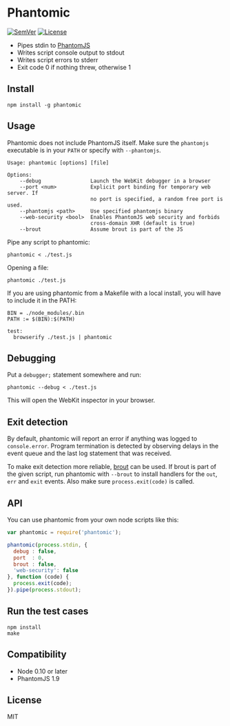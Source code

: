 # Phantomic

[![SemVer]](http://semver.org)
[![License]](https://github.com/mantoni/phantomic/blob/master/LICENSE)

- Pipes stdin to [PhantomJS](http://phantomjs.org)
- Writes script console output to stdout
- Writes script errors to stderr
- Exit code 0 if nothing threw, otherwise 1

## Install

```
npm install -g phantomic
```

## Usage

Phantomic does not include PhantomJS itself. Make sure the `phantomjs`
executable is in your `PATH` or specify with `--phantomjs`.

```
Usage: phantomic [options] [file]

Options:
    --debug                Launch the WebKit debugger in a browser
    --port <num>           Explicit port binding for temporary web server. If
                           no port is specified, a random free port is used.
    --phantomjs <path>     Use specified phantomjs binary
    --web-security <bool>  Enables PhantomJS web security and forbids
                           cross-domain XHR (default is true)
    --brout                Assume brout is part of the JS
```

Pipe any script to phantomic:

```
phantomic < ./test.js
```

Opening a file:

```
phantomic ./test.js
```

If you are using phantomic from a Makefile with a local install, you will have
to include it in the PATH:

```
BIN = ./node_modules/.bin
PATH := $(BIN):$(PATH)

test:
  browserify ./test.js | phantomic
```

## Debugging

Put a `debugger;` statement somewhere and run:

```
phantomic --debug < ./test.js
```

This will open the WebKit inspector in your browser.

## Exit detection

By default, phantomic will report an error if anything was logged to
`console.error`. Program termination is detected by observing delays in the
event queue and the last log statement that was received.

To make exit detection more reliable, [brout][] can be used. If brout is part
of the given script, run phantomic with `--brout` to install handlers for the
`out`, `err` and `exit` events. Also make sure `process.exit(code)` is called.

## API

You can use phantomic from your own node scripts like this:

```js
var phantomic = require('phantomic');

phantomic(process.stdin, {
  debug : false,
  port  : 0,
  brout : false,
  'web-security': false
}, function (code) {
  process.exit(code);
}).pipe(process.stdout);
```

## Run the test cases

```
npm install
make
```

## Compatibility

- Node 0.10 or later
- PhantomJS 1.9

## License

MIT

[SemVer]: http://img.shields.io/:semver-%E2%9C%93-brightgreen.svg
[License]: http://img.shields.io/npm/l/phantomic.svg
[brout]: https://github.com/mantoni/brout.js
